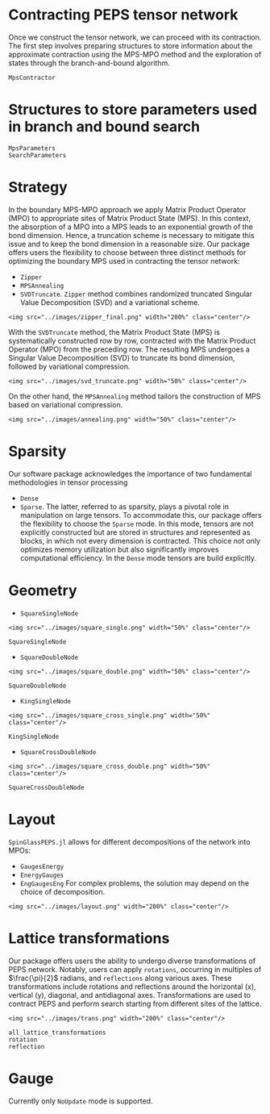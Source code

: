 # Contracting PEPS tensor network
Once we construct the tensor network, we can proceed with its contraction. The first step involves preparing structures to store information about the approximate contraction using the MPS-MPO method and the exploration of states through the branch-and-bound algorithm.

```@docs
MpsContractor
```

# Structures to store parameters used in branch and bound search
```@docs
MpsParameters
SearchParameters
```

# Strategy 
In the boundary MPS-MPO approach we apply Matrix Product Operator (MPO) to appropriate sites of Matrix Product State (MPS). In this context, the absorption of a MPO into a MPS leads to an exponential growth of the bond dimension. Hence, a truncation scheme is necessary to mitigate this issue and to keep the bond dimension in a reasonable size. 
Our package offers users the flexibility to choose between three distinct methods for optimizing the boundary MPS used in contracting the tensor network: 
* `Zipper`
* `MPSAnnealing`
* `SVDTruncate`.
`Zipper` method combines randomized truncated Singular Value Decomposition (SVD) and a variational scheme.
```@raw html
<img src="../images/zipper_final.png" width="200%" class="center"/>
```
With the `SVDTruncate` method, the Matrix Product State (MPS) is systematically constructed row by row, contracted with the Matrix Product Operator (MPO) from the preceding row. The resulting MPS undergoes a Singular Value Decomposition (SVD) to truncate its bond dimension, followed by variational compression. 
```@raw html
<img src="../images/svd_truncate.png" width="50%" class="center"/>
```
On the other hand, the `MPSAnnealing` method tailors the construction of MPS based on variational compression.
```@raw html
<img src="../images/annealing.png" width="50%" class="center"/>
```

# Sparsity 
Our software package acknowledges the importance of two fundamental methodologies in tensor processing
* `Dense` 
* `Sparse`. 
The latter, referred to as sparsity, plays a pivotal role in manipulation on large tensors. To accommodate this, our package offers the flexibility to choose the `Sparse` mode. In this mode, tensors are not explicitly constructed but are stored in structures and represented as blocks, in which not every dimension is contracted. This choice not only optimizes memory utilization but also significantly improves computational efficiency. In the `Dense` mode tensors are build explicitly.

# Geometry

* `SquareSingleNode`
```@raw html
<img src="../images/square_single.png" width="50%" class="center"/>
```
```@docs
SquareSingleNode
```

* `SquareDoubleNode`
```@raw html
<img src="../images/square_double.png" width="50%" class="center"/>
```
```@docs
SquareDoubleNode
```

* `KingSingleNode`
```@raw html
<img src="../images/square_cross_single.png" width="50%" class="center"/>
```
```@docs
KingSingleNode
```

* `SquareCrossDoubleNode`
```@raw html
<img src="../images/square_cross_double.png" width="50%" class="center"/>
```
```@docs
SquareCrossDoubleNode
```

# Layout 
`SpinGlassPEPS.jl` allows for different decompositions of the network into MPOs:
* `GaugesEnergy`
* `EnergyGauges`
* `EngGaugesEng`
For complex problems, the solution may depend on the choice of decomposition.

```@raw html
<img src="../images/layout.png" width="200%" class="center"/>
```

# Lattice transformations
Our package offers users the ability to undergo diverse transformations of PEPS network. Notably, users can apply `rotations`, occurring in multiples of $\frac{\pi}{2}$ radians, and `reflections` along various axes. These transformations include rotations and reflections around the horizontal (x), vertical (y), diagonal, and antidiagonal axes. Transformations are used to contract PEPS and perform search starting from different sites of the lattice. 
```@raw html
<img src="../images/trans.png" width="200%" class="center"/>
```
```@docs
all_lattice_transformations
rotation
reflection
```

# Gauge 
Currently only `NoUpdate` mode is supported.